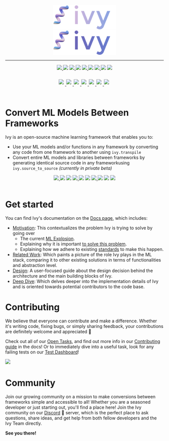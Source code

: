 <div style="display: block;" align="center">
    <img class="only-dark" width="40%" src="https://github.com/ivy-llc/ivy-llc.github.io/blob/5975ce28c2f4892a85807d09a923e3c34e8a7617/src/assets/full_logo_dark_long.png#gh-dark-mode-only"/>
</div>

<div style="display: block;" align="center">
    <img class="only-light" width="40%" src="https://github.com/ivy-llc/ivy-llc.github.io/blob/5975ce28c2f4892a85807d09a923e3c34e8a7617/src/assets/full_logo_light_long.png#gh-light-mode-only"/>
</div>

------------------------------------------------------------------------

<div style="display: block;" align="center">
    <a href="https://ivy.dev/">
        <img class="dark-light" src="https://raw.githubusercontent.com/unifyai/unifyai.github.io/main/img/externally_linked/website_button.svg">
    </a>
    <img class="dark-light" width="5%" src="https://raw.githubusercontent.com/unifyai/unifyai.github.io/main/img/externally_linked/logos/supported/empty.png">
    <a href="https://ivy.dev/docs/ivy">
        <img class="dark-light" src="https://raw.githubusercontent.com/unifyai/unifyai.github.io/main/img/externally_linked/docs_button.svg">
    </a>
    <img class="dark-light" width="5%" src="https://raw.githubusercontent.com/unifyai/unifyai.github.io/main/img/externally_linked/logos/supported/empty.png">
    <a href="https://ivy.dev/docs/demos">
        <img class="dark-light" src="https://raw.githubusercontent.com/unifyai/unifyai.github.io/main/img/externally_linked/examples_button.svg">
    </a>
    <img class="dark-light" width="5%" src="https://raw.githubusercontent.com/unifyai/unifyai.github.io/main/img/externally_linked/logos/supported/empty.png">
    <a href="https://ivy.dev/docs/ivy/overview/design.html">
        <img class="dark-light" src="https://raw.githubusercontent.com/unifyai/unifyai.github.io/main/img/externally_linked/design_button.svg">
    </a>
    <img class="dark-light" width="5%" src="https://raw.githubusercontent.com/unifyai/unifyai.github.io/main/img/externally_linked/logos/supported/empty.png">
    <a href="https://ivy.dev/docs/ivy/overview/faq.html">
        <img class="dark-light" src="https://raw.githubusercontent.com/unifyai/unifyai.github.io/main/img/externally_linked/faq_button.svg">
    </a>
</div>

<br>

<div style="margin-top: 10px; margin-bottom: 10px; display: block;" align="center">
    <a href="https://github.com/ivy-llc/ivy/issues">
        <img class="dark-light" style="padding-right: 4px; padding-bottom: 4px;" src="https://img.shields.io/github/issues/ivy-llc/ivy">
    </a>
    <a href="https://github.com/ivy-llc/ivy/network/members">
        <img class="dark-light" style="padding-right: 4px; padding-bottom: 4px;" src="https://img.shields.io/github/forks/ivy-llc/ivy">
    </a>
    <a href="https://github.com/ivy-llc/ivy/stargazers">
        <img class="dark-light" style="padding-right: 4px; padding-bottom: 4px;" src="https://img.shields.io/github/stars/ivy-llc/ivy">
    </a>
    <a href="https://github.com/ivy-llc/ivy/pulls">
        <img class="dark-light" style="padding-right: 4px; padding-bottom: 4px;" src="https://img.shields.io/badge/PRs-welcome-brightgreen.svg">
    </a>
    <a href="https://pypi.org/project/ivy">
        <img class="dark-light" style="padding-right: 4px; padding-bottom: 4px;" src="https://badge.fury.io/py/ivy.svg">
    </a>
    <a href="https://github.com/ivy-llc/ivy/actions?query=workflow%3Adocs">
        <img class="dark-light" style="padding-right: 4px; padding-bottom: 4px;" src="https://github.com/ivy-llc/ivy/actions/workflows/docs.yml/badge.svg">
    </a>
    <a href="https://discord.gg/sXyFF8tDtm">
        <img class="dark-light" style="padding-right: 4px; padding-bottom: 4px;" src="https://img.shields.io/discord/799879767196958751?color=blue&label=%20&logo=discord&logoColor=white">
    </a>
</div>
<br clear="all" />


# Convert ML Models Between Frameworks

Ivy is an open-source machine learning framework that enables you to:

- Use your ML models and/or functions in any framework by converting any code from one framework to another using `ivy.transpile`
- Convert entire ML models and libraries between frameworks by generating identical source code in any frameworkusing `ivy.source_to_source` *(currently in private beta)*

<div style="display: block;" align="center">
    <div>
    <a href="https://jax.readthedocs.io">
        <img class="dark-light" width="10%" src="https://raw.githubusercontent.com/unifyai/unifyai.github.io/main/img/externally_linked/logos/supported/jax_logo.png">
    </a>
    <img class="dark-light" width="5%" src="https://raw.githubusercontent.com/unifyai/unifyai.github.io/main/img/externally_linked/logos/supported/empty.png">
    <img class="dark-light" width="5%" src="https://raw.githubusercontent.com/unifyai/unifyai.github.io/main/img/externally_linked/logos/supported/empty.png">
    <a href="https://www.tensorflow.org">
        <img class="dark-light" width="10%" src="https://raw.githubusercontent.com/unifyai/unifyai.github.io/main/img/externally_linked/logos/supported/tensorflow_logo.png">
    </a>
    <img class="dark-light" width="5%" src="https://raw.githubusercontent.com/unifyai/unifyai.github.io/main/img/externally_linked/logos/supported/empty.png">
    <img class="dark-light" width="5%" src="https://raw.githubusercontent.com/unifyai/unifyai.github.io/main/img/externally_linked/logos/supported/empty.png">
    <a href="https://pytorch.org">
        <img class="dark-light" width="10%" src="https://raw.githubusercontent.com/unifyai/unifyai.github.io/main/img/externally_linked/logos/supported/pytorch_logo.png">
    </a>
    <img class="dark-light" width="5%" src="https://raw.githubusercontent.com/unifyai/unifyai.github.io/main/img/externally_linked/logos/supported/empty.png">
    <img class="dark-light" width="5%" src="https://raw.githubusercontent.com/unifyai/unifyai.github.io/main/img/externally_linked/logos/supported/empty.png">
    <a href="https://numpy.org">
        <img class="dark-light" width="10%" src="https://raw.githubusercontent.com/unifyai/unifyai.github.io/main/img/externally_linked/logos/supported/numpy_logo.png">
    </a>
    </div>
</div>

<br clear="all" />

# Get started

You can find Ivy's documentation on the [Docs page](https://ivy.dev/docs/), which includes:
- [Motivation](https://ivy.dev/docs/overview/motivation.html): This contextualizes the problem Ivy is trying to solve by going over
    - The current [ML Explosion](https://ivy.dev/docs/overview/motivation/ml_explosion.html#ml-explosion).
    - Explaining why it is important [to solve this problem](https://ivy.dev/docs/overview/motivation/why_unify.html#why-unify).
    - Explaining how we adhere to existing [standards](https://ivy.dev/docs/overview/motivation/standardization.html#standardization) to make this happen.
- [Related Work](https://ivy.dev/docs/overview/related_work.html): Which paints a picture of the role Ivy plays in the ML stack, comparing it to other existing solutions in terms of functionalities and abstraction level.
- [Design](https://ivy.dev/docs/overview/design.html): A user-focused guide about the design decision behind the architecture and the main building blocks of Ivy.
- [Deep Dive](https://ivy.dev/docs/overview/deep_dive.html): Which delves deeper into the implementation details of Ivy and is oriented towards potential contributors to the code base.

# Contributing


We believe that everyone can contribute and make a difference. Whether
it\'s writing code, fixing bugs, or simply sharing feedback,
your contributions are definitely welcome and appreciated 🙌

Check out all of our [Open Tasks](https://ivy.dev/docs/overview/contributing/open_tasks.html),
and find out more info in our [Contributing guide](https://ivy.dev/docs/overview/contributing.html)
in the docs! Or to immediately dive into a useful task, look for any failing tests on our [Test Dashboard](https://github.com/Transpile-AI/ivy-tests-dashboard/blob/main/DASHBOARD.md)!

<a href="https://github.com/ivy-llc/ivy/graphs/contributors">
  <img class="dark-light" src="https://contrib.rocks/image?repo=ivy-llc/ivy&anon=0&columns=20&max=100&r=true" />
</a>

<br>

# Community


Join our growing community on a mission to make conversions between frameworks simple and accessible to all!
Whether you are a seasoned developer or just starting out, you\'ll find a place here! Join the Ivy community on
our [Discord](https://discord.gg/mMnS8Egy) 👾 server, which is the
perfect place to ask questions, share ideas, and get help from both
fellow developers and the Ivy Team directly.

<b> See you there! </b>
